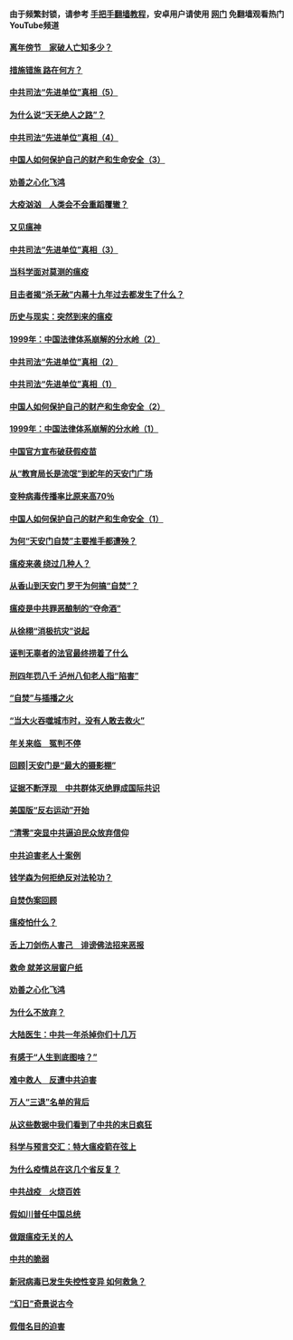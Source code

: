 #### 由于频繁封锁，请参考 [手把手翻墙教程](https://github.com/gfw-breaker/guides/wiki/)，安卓用户请使用 [网门](https://github.com/gfw-breaker/nogfw/blob/master/dl.md?t=02142000) 免翻墙观看热门YouTube频道 

#### [离年傍节　家破人亡知多少？](../pages/19/420563.md?t=02142000) 

#### [措施错施  路在何方？](../pages/19/420076.md?t=02142000) 

#### [中共司法“先进单位”真相（5）](../pages/19/419453.md?t=02142000) 

#### [为什么说“天无绝人之路”？](../pages/19/419618.md?t=02142000) 

#### [中共司法“先进单位”真相（4）](../pages/19/419452.md?t=02142000) 

#### [中国人如何保护自己的财产和生命安全（3）](../pages/19/419405.md?t=02142000) 

#### [劝善之心化飞鸿](../pages/19/418758.md?t=02142000) 

#### [大疫汹汹　人类会不会重蹈覆辙？](../pages/19/419691.md?t=02142000) 

#### [又见瘟神](../pages/19/419225.md?t=02142000) 

#### [中共司法“先进单位”真相（3）](../pages/19/419451.md?t=02142000) 

#### [当科学面对莫测的瘟疫](../pages/19/419625.md?t=02142000) 

#### [目击者揭“杀无赦”内幕十九年过去都发生了什么？](../pages/19/419617.md?t=02142000) 

#### [历史与现实：突然到来的瘟疫](../pages/19/419619.md?t=02142000) 

#### [1999年：中国法律体系崩解的分水岭（2）](../pages/19/419455.md?t=02142000) 

#### [中共司法“先进单位”真相（2）](../pages/19/419450.md?t=02142000) 

#### [中共司法“先进单位”真相（1）](../pages/19/419449.md?t=02142000) 

#### [中国人如何保护自己的财产和生命安全（2）](../pages/19/419404.md?t=02142000) 

#### [1999年：中国法律体系崩解的分水岭（1）](../pages/19/419454.md?t=02142000) 

#### [中国官方宣布破获假疫苗](../pages/19/419504.md?t=02142000) 

#### [从“教育局长是流氓”到蛇年的天安门广场](../pages/19/419470.md?t=02142000) 

#### [变种病毒传播率比原来高70％](../pages/19/419456.md?t=02142000) 

#### [中国人如何保护自己的财产和生命安全（1）](../pages/19/419403.md?t=02142000) 

#### [为何“天安门自焚”主要推手都遭殃？](../pages/19/419348.md?t=02142000) 

#### [瘟疫来袭 绕过几种人？](../pages/19/419349.md?t=02142000) 

#### [从香山到天安门 罗干为何搞“自焚”？](../pages/19/419270.md?t=02142000) 

#### [瘟疫是中共罪恶酿制的“夺命酒”](../pages/19/419223.md?t=02142000) 

#### [从徐栩“消极抗灾”说起](../pages/19/419224.md?t=02142000) 

#### [诬判无辜者的法官最终捞着了什么](../pages/19/419268.md?t=02142000) 

#### [刑四年罚八千 泸州八旬老人指“陷害”](../pages/19/419232.md?t=02142000) 

#### [“自焚”与插播之火](../pages/19/419226.md?t=02142000) 

#### [“当大火吞噬城市时，没有人敢去救火”](../pages/19/419077.md?t=02142000) 

#### [年关来临　冤判不停](../pages/19/419093.md?t=02142000) 

#### [回顾|天安门是“最大的摄影棚”](../pages/19/380866.md?t=02142000) 

#### [证据不断浮现　中共群体灭绝罪成国际共识](../pages/19/419031.md?t=02142000) 

#### [美国版“反右运动”开始](../pages/19/419030.md?t=02142000) 

#### [“清零”突显中共逼迫民众放弃信仰](../pages/19/418995.md?t=02142000) 

#### [中共迫害老人十案例](../pages/19/418831.md?t=02142000) 

#### [钱学森为何拒绝反对法轮功？](../pages/19/418905.md?t=02142000) 

#### [自焚伪案回顾](../pages/19/418799.md?t=02142000) 

#### [瘟疫怕什么？](../pages/19/418800.md?t=02142000) 

#### [舌上刀剑伤人害己　诽谤佛法招来恶报](../pages/19/418731.md?t=02142000) 

#### [救命 就差这层窗户纸](../pages/19/418706.md?t=02142000) 

#### [劝善之心化飞鸿](../pages/19/416766.md?t=02142000) 

#### [为什么不放弃？](../pages/19/418691.md?t=02142000) 

#### [大陆医生：中共一年杀掉你们十几万](../pages/19/418670.md?t=02142000) 

#### [有感于“人生到底图啥？”](../pages/19/418624.md?t=02142000) 

#### [难中救人　反遭中共迫害](../pages/19/418414.md?t=02142000) 

#### [万人“三退”名单的背后](../pages/19/418505.md?t=02142000) 

#### [从这些数据中我们看到了中共的末日疯狂](../pages/19/418420.md?t=02142000) 

#### [科学与预言交汇：特大瘟疫箭在弦上](../pages/19/418266.md?t=02142000) 

#### [为什么疫情总在这几个省反复？](../pages/19/418219.md?t=02142000) 

#### [中共战疫　火烧百姓](../pages/19/418220.md?t=02142000) 

#### [假如川普任中国总统](../pages/19/418174.md?t=02142000) 

#### [做跟瘟疫无关的人](../pages/19/418171.md?t=02142000) 

#### [中共的脆弱](../pages/19/418196.md?t=02142000) 

#### [新冠病毒已发生失控性变异 如何救急？](../pages/19/418032.md?t=02142000) 

#### [“幻日”奇景说古今](../pages/19/418033.md?t=02142000) 

#### [假借名目的迫害](../pages/19/418055.md?t=02142000) 


